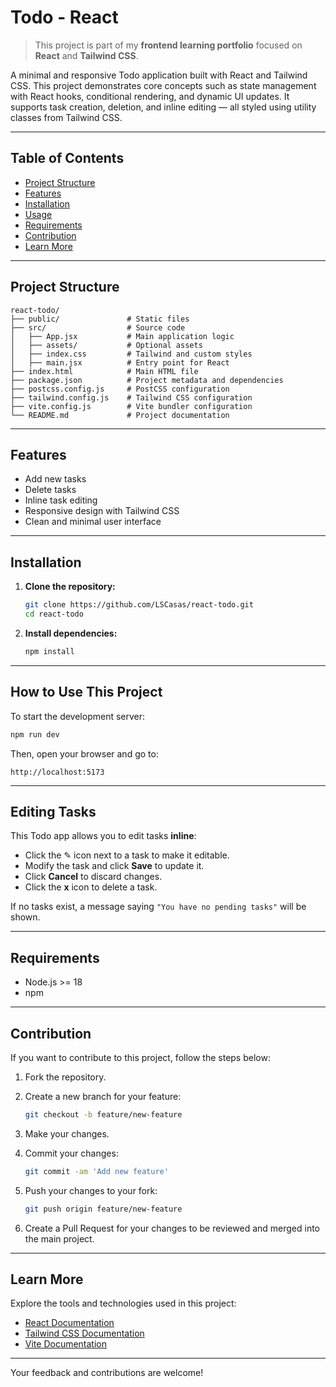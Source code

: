 # Todo - React

> This project is part of my **frontend learning portfolio** focused on **React** and **Tailwind CSS**.

A minimal and responsive Todo application built with React and Tailwind CSS. This project demonstrates core concepts such as state management with React hooks, conditional rendering, and dynamic UI updates. It supports task creation, deletion, and inline editing — all styled using utility classes from Tailwind CSS.

---

## Table of Contents

- [Project Structure](#project-structure)
- [Features](#features)
- [Installation](#installation)
- [Usage](#how-to-use-this-project)
- [Requirements](#requirements)
- [Contribution](#contribution)
- [Learn More](#learn-more)

---

## Project Structure

```
react-todo/
├── public/               # Static files
├── src/                  # Source code
│   ├── App.jsx           # Main application logic
│   ├── assets/           # Optional assets
│   ├── index.css         # Tailwind and custom styles
│   ├── main.jsx          # Entry point for React
├── index.html            # Main HTML file
├── package.json          # Project metadata and dependencies
├── postcss.config.js     # PostCSS configuration
├── tailwind.config.js    # Tailwind CSS configuration
├── vite.config.js        # Vite bundler configuration
└── README.md             # Project documentation
```

---

## Features

- Add new tasks
- Delete tasks
- Inline task editing
- Responsive design with Tailwind CSS
- Clean and minimal user interface

---

## Installation

1. **Clone the repository:**

   ```bash
   git clone https://github.com/LSCasas/react-todo.git
   cd react-todo
   ```

2. **Install dependencies:**

   ```bash
   npm install
   ```

---

## How to Use This Project

To start the development server:

```bash
npm run dev
```

Then, open your browser and go to:

```
http://localhost:5173
```

---

## Editing Tasks

This Todo app allows you to edit tasks **inline**:

- Click the ✎ icon next to a task to make it editable.
- Modify the task and click **Save** to update it.
- Click **Cancel** to discard changes.
- Click the **x** icon to delete a task.

If no tasks exist, a message saying `"You have no pending tasks"` will be shown.

---

## Requirements

- Node.js >= 18
- npm

---

## Contribution

If you want to contribute to this project, follow the steps below:

1. Fork the repository.

2. Create a new branch for your feature:

   ```bash
   git checkout -b feature/new-feature
   ```

3. Make your changes.

4. Commit your changes:

   ```bash
   git commit -am 'Add new feature'
   ```

5. Push your changes to your fork:

   ```bash
   git push origin feature/new-feature
   ```

6. Create a Pull Request for your changes to be reviewed and merged into the main project.

---

## Learn More

Explore the tools and technologies used in this project:

- [React Documentation](https://react.dev/)
- [Tailwind CSS Documentation](https://tailwindcss.com/)
- [Vite Documentation](https://vitejs.dev/)

---

Your feedback and contributions are welcome!
